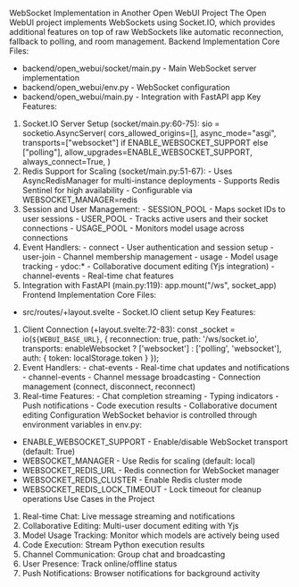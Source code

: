 WebSocket Implementation in Another Open WebUI Project
  The Open WebUI project implements WebSockets using Socket.IO, which provides additional features on top of raw WebSockets like automatic reconnection, fallback to polling, and room management.
  Backend Implementation
  Core Files:
  - backend/open_webui/socket/main.py - Main WebSocket server implementation
  - backend/open_webui/env.py - WebSocket configuration
  - backend/open_webui/main.py - Integration with FastAPI app
  Key Features:
  1. Socket.IO Server Setup (socket/main.py:60-75):
  sio = socketio.AsyncServer(
      cors_allowed_origins=[],
      async_mode="asgi",
      transports=["websocket"] if ENABLE_WEBSOCKET_SUPPORT else ["polling"],
      allow_upgrades=ENABLE_WEBSOCKET_SUPPORT,
      always_connect=True,
  )
  2. Redis Support for Scaling (socket/main.py:51-67):
    - Uses AsyncRedisManager for multi-instance deployments
    - Supports Redis Sentinel for high availability
    - Configurable via WEBSOCKET_MANAGER=redis
  3. Session and User Management:
    - SESSION_POOL - Maps socket IDs to user sessions
    - USER_POOL - Tracks active users and their socket connections
    - USAGE_POOL - Monitors model usage across connections
  4. Event Handlers:
    - connect - User authentication and session setup
    - user-join - Channel membership management
    - usage - Model usage tracking
    - ydoc:* - Collaborative document editing (Yjs integration)
    - channel-events - Real-time chat features
  5. Integration with FastAPI (main.py:119):
  app.mount("/ws", socket_app)
  Frontend Implementation
  Core Files:
  - src/routes/+layout.svelte - Socket.IO client setup
  Key Features:
  1. Client Connection (+layout.svelte:72-83):
  const _socket = io(`${WEBUI_BASE_URL}`, {
      reconnection: true,
      path: '/ws/socket.io',
      transports: enableWebsocket ? ['websocket'] : ['polling', 'websocket'],
      auth: { token: localStorage.token }
  });
  2. Event Handlers:
    - chat-events - Real-time chat updates and notifications
    - channel-events - Channel message broadcasting
    - Connection management (connect, disconnect, reconnect)
  3. Real-time Features:
    - Chat completion streaming
    - Typing indicators
    - Push notifications
    - Code execution results
    - Collaborative document editing
  Configuration
  WebSocket behavior is controlled through environment variables in env.py:
  - ENABLE_WEBSOCKET_SUPPORT - Enable/disable WebSocket transport (default: True)
  - WEBSOCKET_MANAGER - Use Redis for scaling (default: local)
  - WEBSOCKET_REDIS_URL - Redis connection for WebSocket manager
  - WEBSOCKET_REDIS_CLUSTER - Enable Redis cluster mode
  - WEBSOCKET_REDIS_LOCK_TIMEOUT - Lock timeout for cleanup operations
  Use Cases in the Project
  1. Real-time Chat: Live message streaming and notifications
  2. Collaborative Editing: Multi-user document editing with Yjs
  3. Model Usage Tracking: Monitor which models are actively being used
  4. Code Execution: Stream Python execution results
  5. Channel Communication: Group chat and broadcasting
  6. User Presence: Track online/offline status
  7. Push Notifications: Browser notifications for background activity